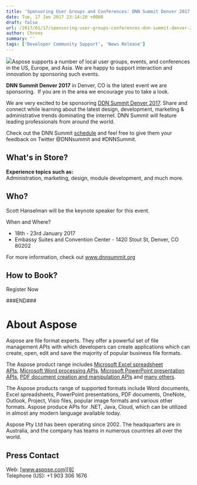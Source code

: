 ```yaml
---
title: 'Sponsoring User Groups and Conferences: DNN Summit Denver 2017'
date: Tue, 17 Jan 2017 23:14:20 +0000
draft: false
url: /2017/01/17/sponsoring-user-groups-conferences-dnn-summit-denver-2017/
author: Chrons
summary: ''
tags: ['Developer Community Support', 'News Release']
---
```


![](https://blog.aspose.com/wp-content/uploads/sites/2/2017/01/dnn-summit-denver-logo.png)Aspose supports a number of local user groups, events, and conferences in the US, Europe, and Asia. We are happy to support interaction and innovation by sponsoring such events.

**DNN Summit Denver 2017** in Denver, CO is the latest event we are sponsoring.  If you are in the area we encourage you to take a look.

We are very excited to be sponsoring [DDN Summit Denver 2017][1]. Share and connect while learning about the latest design, development, marketing & administrative trends dominating the internet. DNN Summit will feature leading professionals from around the world.

Check out the DNN Summit [schedule][2] and feel free to give them your feedback on Twitter @DNNsummit and #DNNSummit.

## What's in Store?

**Experience topics such as:**  
Administration, marketing, design, module development, and much more.

## Who?

Scott Hanselman will be the keynote speaker for this event.

When and Where?

*   18th - 23rd January 2017
*   Embassy Suites and Convention Center - 1420 Stout St, Denver, CO 80202

For more information, check out www.dnnsummit.org

## How to Book?

Register Now

###END###

# About Aspose

Aspose are file format experts. They offer a powerful set of file management APIs with which developers can create applications which can create, open, edit and save the majority of popular business file formats.

The Aspose product range includes [Microsoft Excel spreadsheet APIs][3], [Microsoft Word processing APIs][4], [Microsoft PowerPoint presentation APIs][5], [PDF document creation and manipulation APIs][6] and [many others][7].

The Aspose products range of supported formats include Word documents, Excel spreadsheets, PowerPoint presentations, PDF documents, OneNote, Outlook, Project, Visio files, popular image formats and various other formats. Aspose produce APIs for .NET, Java, Cloud, which can be utilized in almost any modern language available today.

Aspose Pty Ltd has been operating since 2002. The headquarters are in Australia, and the company has teams in numerous countries all over the world.

## Press Contact

Web: [www.aspose.com][8]  
Telephone (US): +1 903 306 1676




[1]: http://www.dnnsummit.org/
[2]: http://www.dnnsummit.org/Portals/0/Files/Schedule%20of%20Events.pdf
[3]: http://www.aspose.com/.net/excel-component.aspx?utm_source=ignitenz2015&utm_medium=web&utm_campaign=ignitenz2015
[4]: http://www.aspose.com/.net/word-component.aspx?utm_source=ignitenz2015&utm_medium=web&utm_campaign=ignitenz2015
[5]: http://www.aspose.com/.net/powerpoint-component.aspx?utm_source=ignitenz2015&utm_medium=web&utm_campaign=ignitenz2015
[6]: http://www.aspose.com/.net/pdf-component.aspx?utm_source=ignitenz2015&utm_medium=web&utm_campaign=ignitenz2015
[7]: http://www.aspose.com/total-component-suite.aspx?utm_source=ignitenz2015&utm_medium=web&utm_campaign=ignitenz2015
[8]: http://www.aspose.com/



